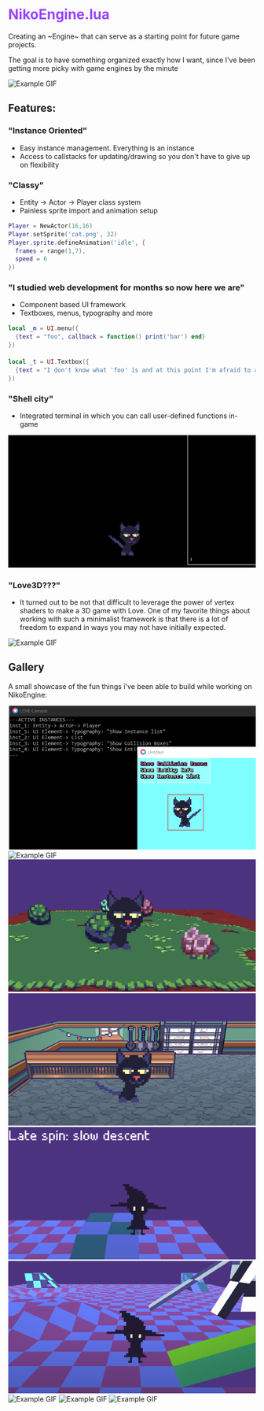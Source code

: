 # <span style="color: #94f">NikoEngine.lua</span>

Creating an ~Engine~ that can serve as a starting point for future game projects.

The goal is to have something organized exactly how I want, since I've been getting more picky with game engines by the minute

![Example GIF](asset/misc/example18.gif)

## Features:
  
  ### "Instance Oriented"
  - Easy instance management. Everything is an instance
  - Access to callstacks for updating/drawing so you don't have to give up on flexibility

  ### "Classy"
  - Entity -> Actor -> Player class system
  - Painless sprite import and animation setup

  ```lua
  Player = NewActor(16,16)
  Player.setSprite('cat.png', 32)
  Player.sprite.defineAnimation('idle', {
    frames = range(1,7),
    speed = 6
  })
  ```

  ### "I studied web development for months so now here we are"
  - Component based UI framework
  - Textboxes, menus, typography and more

  ```lua
  local _m = UI.menu({
    {text = "foo", callback = function() print('bar') end}
  })
  
  local _t = UI.Textbox({
    {text = "I don't know what 'foo' is and at this point I'm afraid to ask."}
  })
  ```

  ### "Shell city"
  - Integrated terminal in which you can call user-defined functions in-game

  ![Example GIF](asset/misc/example2.gif)


  ### "Love3D???"

  - It turned out to be not that difficult to leverage the power of vertex shaders to make a 3D game with Love. One of my favorite things about working with such a minimalist framework is that there is a lot of freedom to expand in ways you may not have initially expected.

  ![Example GIF](asset/misc/example10.gif)

## Gallery

A small showcase of the fun things i've been able to build while working on NikoEngine:

![Example GIF](asset/misc/example.gif)
![Example GIF](asset/misc/example3.gif)
![Example GIF](asset/misc/example5.gif)
![Example GIF](asset/misc/example8.gif)
![Example GIF](asset/misc/example12.gif)
![Example GIF](asset/misc/example13.gif)
![Example GIF](asset/misc/example15.gif)
![Example GIF](asset/misc/example16.gif)
![Example GIF](asset/misc/example18.gif)
